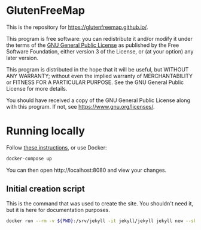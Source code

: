 # GlutenFreeMap

This is the repository for https://glutenfreemap.github.io/.

This program is free software: you can redistribute it and/or modify it under the terms of the [GNU General Public License](COPYING) as published by the Free Software Foundation, either version 3 of the License, or (at your option) any later version.

This program is distributed in the hope that it will be useful, but WITHOUT ANY WARRANTY; without even the implied warranty of MERCHANTABILITY or FITNESS FOR A PARTICULAR PURPOSE. See the GNU General Public License for more details.

You should have received a copy of the GNU General Public License along with this program. If not, see <https://www.gnu.org/licenses/>. 

# Running locally

Follow [these instructions](https://docs.github.com/en/pages/setting-up-a-github-pages-site-with-jekyll/testing-your-github-pages-site-locally-with-jekyll), or use Docker:
```powershell
docker-compose up
```

You can then open http://localhost:8080 and view your changes.

## Initial creation script

This is the command that was used to create the site. You shouldn't need it, but it is here for documentation purposes.
```bash
docker run --rm -v ${PWD}:/srv/jekyll -it jekyll/jekyll jekyll new --skip-bundle --blank .
```

